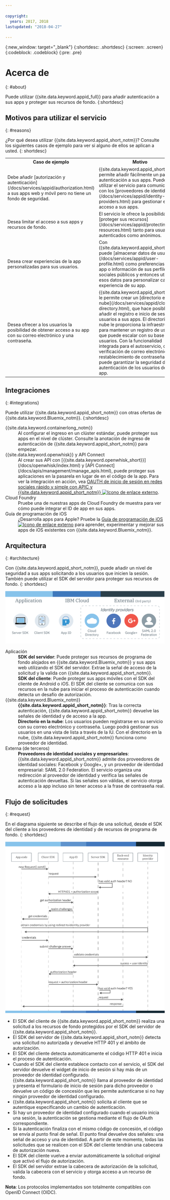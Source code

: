 ```yaml
---

copyright:
  years: 2017, 2018
lastupdated: "2018-04-27"

---
```


{:new_window: target="_blank"}
{:shortdesc: .shortdesc}
{:screen: .screen}
{:codeblock: .codeblock}
{:pre: .pre}

# Acerca de
{: #about}

Puede utilizar {{site.data.keyword.appid_full}} para añadir autenticación a sus apps y proteger sus recursos de fondo.
{:shortdesc}

## Motivos para utilizar el servicio
{: #reasons}

¿Por qué desea utilizar {{site.data.keyword.appid_short_notm}}? Consulte los siguientes casos de ejemplo para ver si alguno de ellos se aplican a usted.
{: shortdesc}

<table>
  <tr>
    <th> Caso de ejemplo </th>
    <th> Motivo </th>
  </tr>
  <tr>
    <td> Debe añadir [autorización y autenticación](/docs/services/appid/authorization.html) a sus apps web y móvil pero no tiene un fondo de seguridad. </td>
    <td> {{site.data.keyword.appid_short_notm}} permite añadir fácilmente un paso de autenticación a sus apps. Puede utilizar el servicio para comunicarse con los [proveedores de identidad](/docs/services/appid/identity-providers.html) para gestionar el acceso a sus apps. </td>
  </tr>
  <tr>
    <td> Desea limitar el acceso a sus apps y recursos de fondo. </td>
    <td> El servicio le ofrece la posibilidad de [proteger sus recursos](/docs/services/appid/protecting-resources.html) tanto para usuarios autenticados como anónimos. </td>
  </tr>
  <tr>
    <td> Desea crear experiencias de la app personalizadas para sus usuarios. </td>
    <td> Con {{site.data.keyword.appid_short_notm}} puede [almacenar datos de usuario](/docs/services/appid/user-profile.html) como preferencias de la app o información de sus perfiles sociales públicos y entonces utilizar esos datos para personalizar cada experiencia de su app. </td>
  </tr>
  <tr>
    <td> Desea ofrecer a los usuarios la posibilidad de obtener acceso a su app con su correo electrónico y una contraseña. </td>
    <td> {{site.data.keyword.appid_short_notm}} le permite crear un [directorio en la nube](/docs/services/appid/cloud-directory.html), que hace posible añadir el registro e inicio de sesión de usuarios a sus apps. El directorio en la nube le proporciona la infraestructura para mantener un registro de usuarios que puede escalar con su base de usuarios. Con la funcionalidad integrada para el autoservicio, como verificación de correo electrónico y restablecimiento de contraseñas, puede garantizar la seguridad de la autenticación de los usuarios de su app. </td>
  </tr>
</table>


## Integraciones
{: #integrations}

Puede utilizar {{site.data.keyword.appid_short_notm}} con otras ofertas de {{site.data.keyword.Bluemix_notm}}.
{:shortdesc}


<dl>
  <dt>{{site.data.keyword.containerlong_notm}}</dt>
    <dd>Al configurar el ingreso en un clúster estándar, puede proteger sus apps en el nivel de clúster. Consulte la anotación de ingreso de autenticación de {{site.data.keyword.appid_short_notm}} para empezar.</dd>
  <dt>{{site.data.keyword.openwhisk}} y API Connect</dt>
    <dd>Al crear sus API con [{{site.data.keyword.openwhisk_short}}](/docs/openwhisk/index.html) y [API Connect](/docs/apis/management/manage_apis.html), puede proteger sus aplicaciones en la pasarela en lugar de en el código de la app. Para ver la integración en acción, vea <a href="https://www.youtube.com/watch?v=Fa9YD2NGZiE" target="_blank">OAUTH de inicio de sesión en redes sociales rápido y simple con APIC y {{site.data.keyword.appid_short_notm}} <img src="../../icons/launch-glyph.svg" alt="Icono de enlace externo"></a>.</dd>
  <dt>Cloud Foundry</dt>
    <dd>Pruebe una de nuestras apps de Cloud Foundry de muestra para ver cómo puede integrar el ID de app en sus apps.</dd>
  <dt>Guía de programación de iOS</dt>
    <dd>¿Desarrolla apps para Apple? Pruebe la <a href="https://console.bluemix.net/docs/swift/index.html#overview" target="_blank">Guía de programación de iOS <img src="../../icons/launch-glyph.svg" alt="Icono de enlace externo"></a> para aprender, experimentar y mejorar sus apps de iOS existentes con {{site.data.keyword.Bluemix_notm}}.</dd>
</dl>


## Arquitectura
{: #architecture}

Con {{site.data.keyword.appid_short_notm}}, puede añadir un nivel de seguridad a sus apps solicitando a los usuarios que inicien la sesión. También puede utilizar el SDK del servidor para proteger sus recursos de fondo.
{: shortdesc}

![Diagrama de arquitectura de {{site.data.keyword.appid_short_notm}}](/images/appid_architecture.png)

<dl>
  <dt> Aplicación </dt>
    <dd><strong>SDK del servidor</strong>: Puede proteger sus recursos de programa de fondo alojados en {{site.data.keyword.Bluemix_notm}} y sus apps web utilizando el SDK del servidor. Extrae la señal de acceso de la solicitud y la valida con {{site.data.keyword.appid_short_notm}}. </br>
    <strong>SDK del cliente</strong>: Puede proteger sus apps móviles con el SDK del cliente de Android o iOS. El SDK del cliente se comunica con sus recursos en la nube para iniciar el proceso de autenticación cuando detecta un desafío de autorización.</dd>
  <dt>{{site.data.keyword.Bluemix_notm}}</dt>
    <dd><strong>{{site.data.keyword.appid_short_notm}}</strong>: Tras la correcta autenticación, {{site.data.keyword.appid_short_notm}} devuelve las señales de identidad y de acceso a la app.</br>
    <strong>Directorio en la nube</strong>: Los usuarios pueden registrarse en su servicio con su correo electrónico y contraseña. Luego podrá gestionar sus usuarios en una vista de lista a través de la IU. Con el directorio en la nube, {{site.data.keyword.appid_short_notm}} funciona como proveedor de identidad.</dd>
  <dt>Externa (de terceros)</dt>
    <dd><strong>Proveedores de identidad sociales y empresariales</strong>:{{site.data.keyword.appid_short_notm}} admite dos proveedores de identidad sociales: Facebook y Google+, y un proveedor de identidad empresarial: SAML 2.0 Federation. El servicio organiza una redirección al proveedor de identidad y verifica las señales de autenticación devueltas. Si las señales son válidas, el servicio otorga acceso a la app incluso sin tener acceso a la frase de contraseña real.</dd>
</dl>


## Flujo de solicitudes
{: #request}

En el diagrama siguiente se describe el flujo de una solicitud, desde el SDK del cliente a los proveedores de identidad y de recursos de programa de fondo.
{: shortdesc}

![{{site.data.keyword.appid_short_notm}} flujo de solicitudes](/images/appidrequestflow.png)


* El SDK del cliente de {{site.data.keyword.appid_short_notm}} realiza una solicitud a los recursos de fondo protegidos por el SDK del servidor de {{site.data.keyword.appid_short_notm}}.
* El SDK del servidor de {{site.data.keyword.appid_short_notm}} detecta una solicitud no autorizada y devuelve HTTP 401 y el ámbito de autorización.
* El SDK del cliente detecta automáticamente el código HTTP 401 e inicia el proceso de autenticación.
* Cuando el SDK del cliente establece contacto con el servicio, el SDK del servidor devuelve el widget de inicio de sesión si hay más de un proveedor de identidad configurado. {{site.data.keyword.appid_short_notm}} llama al proveedor de identidad y presenta el formulario de inicio de sesión para dicho proveedor o devuelve un código de concesión que les permite autenticarse si no hay ningún proveedor de identidad configurado.
* {{site.data.keyword.appid_short_notm}} solicita al cliente que se autentique especificando un cambio de autenticación.
* Si hay un proveedor de identidad configurado cuando el usuario inicia una sesión, la autenticación se gestiona mediante el flujo de OAuth correspondiente.
* Si la autenticación finaliza con el mismo código de concesión, el código se envía al punto final de señal. El punto final devuelve dos señales: una señal de acceso y una de identidad. A partir de este momento, todas las solicitudes que se realicen con el SDK del cliente tendrán una cabecera de autorización nueva.
* El SDK del cliente vuelve a enviar automáticamente la solicitud original que activó el flujo de autorización.
* El SDK del servidor extrae la cabecera de autorización de la solicitud, valida la cabecera con el servicio y otorga acceso a un recurso de fondo.

**Nota**: Los protocolos implementados son totalmente compatibles con OpenID Connect (OIDC).
